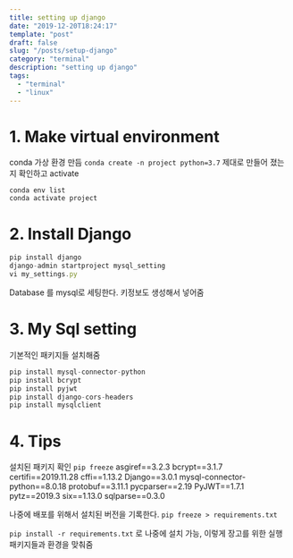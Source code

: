```yaml
---
title: setting up django
date: "2019-12-20T18:24:17"
template: "post"
draft: false
slug: "/posts/setup-django"
category: "terminal"
description: "setting up django"
tags:
  - "terminal"
  - "linux"
---
```


# 1. Make virtual environment
conda 가상 환경 만듬
`
conda create -n project python=3.7
`
제대로 만들어 졌는지 확인하고 activate
```
conda env list
conda activate project
```

# 2. Install Django
```javascript
pip install django
django-admin startproject mysql_setting
vi my_settings.py
```

Database 를 mysql로 세팅한다.
키정보도 생성해서 넣어줌

# 3. My Sql setting
기본적인 패키지들 설치해줌

```javascript
pip install mysql-connector-python
pip install bcrypt
pip install pyjwt
pip install django-cors-headers
pip install mysqlclient

```

# 4. Tips
설치된 패키지 확인
`pip freeze` 
asgiref==3.2.3
bcrypt==3.1.7
certifi==2019.11.28
cffi==1.13.2
Django==3.0.1
mysql-connector-python==8.0.18
protobuf==3.11.1
pycparser==2.19
PyJWT==1.7.1
pytz==2019.3
six==1.13.0
sqlparse==0.3.0

나중에 배포를 위해서 설치된 버전을 기록한다.
`pip freeze > requirements.txt` 

`pip install -r requirements.txt` 로 나중에 설치 가능, 이렇게 장고를 위한 실행 패키지들과 환경을 맞춰줌

